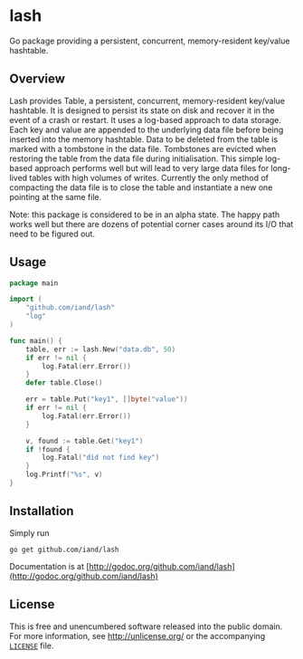 # lash

Go package providing a persistent, concurrent, memory-resident key/value hashtable.

## Overview

Lash provides Table, a persistent, concurrent, memory-resident key/value hashtable. It is designed to persist its state on disk and recover it in the event of a crash or restart. It uses a log-based approach to data storage. Each key and value are appended to the underlying data file before being inserted into the memory hashtable. Data to be deleted from the table is marked with a tombstone in the data file. Tombstones are evicted when restoring the table from the data file during initialisation. This simple log-based approach performs well but will lead to very large data files for long-lived tables with high volumes of writes. Currently the only method of compacting the data file is to close the table and instantiate a new one pointing at the same file. 

Note: this package is considered to be in an alpha state. The happy path works well but there are
dozens of potential corner cases around its I/O that need to be figured out.

## Usage

```Go
package main

import (
    "github.com/iand/lash"
    "log"
)

func main() {
    table, err := lash.New("data.db", 50)
    if err != nil {
        log.Fatal(err.Error())
    }
    defer table.Close()

    err = table.Put("key1", []byte("value"))
    if err != nil {
        log.Fatal(err.Error())
    }

    v, found := table.Get("key1")
    if !found {
        log.Fatal("did not find key")
    }
    log.Printf("%s", v)
}
```

## Installation

Simply run

	go get github.com/iand/lash

Documentation is at [http://godoc.org/github.com/iand/lash](http://godoc.org/github.com/iand/lash)

## License

This is free and unencumbered software released into the public domain. For more
information, see <http://unlicense.org/> or the accompanying [`LICENSE`](LICENSE) file.
